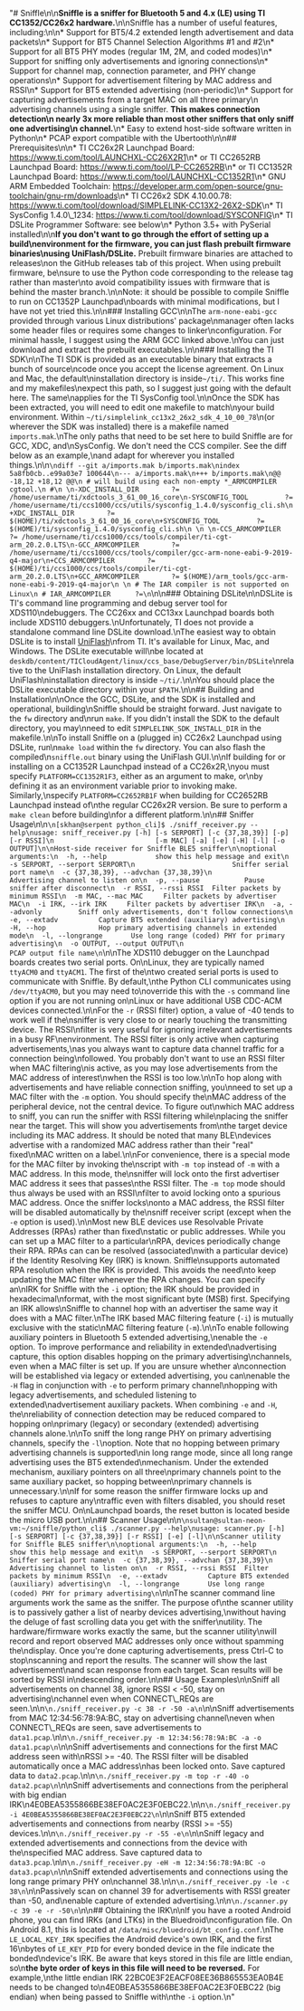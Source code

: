 "# Sniffle\n\n**Sniffle is a sniffer for Bluetooth 5 and 4.x (LE) using TI CC1352/CC26x2 hardware.**\n\nSniffle has a number of useful features, including:\n\n* Support for BT5/4.2 extended length advertisement and data packets\n* Support for BT5 Channel Selection Algorithms #1 and #2\n* Support for all BT5 PHY modes (regular 1M, 2M, and coded modes)\n* Support for sniffing only advertisements and ignoring connections\n* Support for channel map, connection parameter, and PHY change operations\n* Support for advertisement filtering by MAC address and RSSI\n* Support for BT5 extended advertising (non-periodic)\n* Support for capturing advertisements from a target MAC on all three primary\n  advertising channels using a single sniffer. **This makes connection detection\n  nearly 3x more reliable than most other sniffers that only sniff one advertising\n  channel.**\n* Easy to extend host-side software written in Python\n* PCAP export compatible with the Ubertooth\n\n## Prerequisites\n\n* TI CC26x2R Launchpad Board: <https://www.ti.com/tool/LAUNCHXL-CC26X2R1>\n* or TI CC2652RB Launchpad Board: <https://www.ti.com/tool/LP-CC2652RB>\n* or TI CC1352R Launchpad Board: <https://www.ti.com/tool/LAUNCHXL-CC1352R1>\n* GNU ARM Embedded Toolchain: <https://developer.arm.com/open-source/gnu-toolchain/gnu-rm/downloads>\n* TI CC26x2 SDK 4.10.00.78: <https://www.ti.com/tool/download/SIMPLELINK-CC13X2-26X2-SDK>\n* TI SysConfig 1.4.0\\_1234: <https://www.ti.com/tool/download/SYSCONFIG>\n* TI DSLite Programmer Software: see below\n* Python 3.5+ with PySerial installed\n\n**If you don't want to go through the effort of setting up a build\nenvironment for the firmware, you can just flash prebuilt firmware binaries\nusing UniFlash/DSLite.** Prebuilt firmware binaries are attached to releases\non the GitHub releases tab of this project. When using prebuilt firmware, be\nsure to use the Python code corresponding to the release tag rather than master\nto avoid compatibility issues with firmware that is behind the master branch.\n\nNote: it should be possible to compile Sniffle to run on CC1352P Launchpad\nboards with minimal modifications, but I have not yet tried this.\n\n### Installing GCC\n\nThe `arm-none-eabi-gcc` provided through various Linux distributions' package\nmanager often lacks some header files or requires some changes to linker\nconfiguration. For minimal hassle, I suggest using the ARM GCC linked above.\nYou can just download and extract the prebuilt executables.\n\n### Installing the TI SDK\n\nThe TI SDK is provided as an executable binary that extracts a bunch of source\ncode once you accept the license agreement. On Linux and Mac, the default\ninstallation directory is inside`~/ti/`. This works fine and my makefiles\nexpect this path, so I suggest just going with the default here. The same\napplies for the TI SysConfig tool.\n\nOnce the SDK has been extracted, you will need to edit one makefile to match\nyour build environment. Within `~/ti/simplelink_cc13x2_26x2_sdk_4_10_00_78`\n(or wherever the SDK was installed) there is a makefile named `imports.mak`.\nThe only paths that need to be set here to build Sniffle are for GCC, XDC, and\nSysConfig. We don't need the CCS compiler. See the diff below as an example,\nand adapt for wherever you installed things.\n\n```\ndiff --git a/imports.mak b/imports.mak\nindex 5a8fb0cb..e99a03e7 100644\n--- a/imports.mak\n+++ b/imports.mak\n@@ -18,12 +18,12 @@\n # will build using each non-empty *_ARMCOMPILER cgtool.\n #\n \n-XDC_INSTALL_DIR        ?= /home/username/ti/xdctools_3_61_00_16_core\n-SYSCONFIG_TOOL         ?= /home/username/ti/ccs1000/ccs/utils/sysconfig_1.4.0/sysconfig_cli.sh\n+XDC_INSTALL_DIR        ?= $(HOME)/ti/xdctools_3_61_00_16_core\n+SYSCONFIG_TOOL         ?= $(HOME)/ti/sysconfig_1.4.0/sysconfig_cli.sh\n \n \n-CCS_ARMCOMPILER        ?= /home/username/ti/ccs1000/ccs/tools/compiler/ti-cgt-arm_20.2.0.LTS\n-GCC_ARMCOMPILER        ?= /home/username/ti/ccs1000/ccs/tools/compiler/gcc-arm-none-eabi-9-2019-q4-major\n+CCS_ARMCOMPILER        ?= $(HOME)/ti/ccs1000/ccs/tools/compiler/ti-cgt-arm_20.2.0.LTS\n+GCC_ARMCOMPILER        ?= $(HOME)/arm_tools/gcc-arm-none-eabi-9-2019-q4-major\n \n # The IAR compiler is not supported on Linux\n # IAR_ARMCOMPILER      ?=\n```\n\n### Obtaining DSLite\n\nDSLite is TI's command line programming and debug server tool for XDS110\ndebuggers. The CC26xx and CC13xx Launchpad boards both include XDS110 debuggers.\nUnfortunately, TI does not provide a standalone command line DSLite download.\nThe easiest way to obtain DSLite is to install [UniFlash](http://www.ti.com/tool/download/UNIFLASH)\nfrom TI. It's available for Linux, Mac, and Windows. The DSLite executable will\nbe located at `deskdb/content/TICloudAgent/linux/ccs_base/DebugServer/bin/DSLite`\nrelative to the UniFlash installation directory. On Linux, the default UniFlash\ninstallation directory is inside `~/ti/`.\n\nYou should place the DSLite executable directory within your `$PATH`.\n\n## Building and Installation\n\nOnce the GCC, DSLite, and the SDK is installed and operational, building\nSniffle should be straight forward. Just navigate to the `fw` directory and\nrun `make`. If you didn't install the SDK to the default directory, you may\nneed to edit `SIMPLELINK_SDK_INSTALL_DIR` in the makefile.\n\nTo install Sniffle on a (plugged in) CC26x2 Launchpad using DSLite, run\n`make load` within the `fw` directory. You can also flash the compiled\n`sniffle.out` binary using the UniFlash GUI.\n\nIf building for or installing on a CC1352R Launchpad instead of a CC26x2R,\nyou must specify `PLATFORM=CC1352R1F3`, either as an argument to make, or\nby defining it as an environment variable prior to invoking make. Similarly,\nspecify `PLATFORM=CC2652RB1F` when building for CC2652RB Launchpad instead of\nthe regular CC26x2R version. Be sure to perform a `make clean` before building\nfor a different platform.\n\n## Sniffer Usage\n\n```\n[skhan@serpent python_cli]$ ./sniff_receiver.py --help\nusage: sniff_receiver.py [-h] [-s SERPORT] [-c {37,38,39}] [-p] [-r RSSI]\n                         [-m MAC] [-a] [-e] [-H] [-l] [-o OUTPUT]\n\nHost-side receiver for Sniffle BLE5 sniffer\n\noptional arguments:\n  -h, --help            show this help message and exit\n  -s SERPORT, --serport SERPORT\n                        Sniffer serial port name\n  -c {37,38,39}, --advchan {37,38,39}\n                        Advertising channel to listen on\n  -p, --pause           Pause sniffer after disconnect\n  -r RSSI, --rssi RSSI  Filter packets by minimum RSSI\n  -m MAC, --mac MAC     Filter packets by advertiser MAC\n  -i IRK, --irk IRK     Filter packets by advertiser IRK\n  -a, --advonly         Sniff only advertisements, don't follow connections\n  -e, --extadv          Capture BT5 extended (auxiliary) advertising\n  -H, --hop             Hop primary advertising channels in extended mode\n  -l, --longrange       Use long range (coded) PHY for primary advertising\n  -o OUTPUT, --output OUTPUT\n                        PCAP output file name\n```\n\nThe XDS110 debugger on the Launchpad boards creates two serial ports. On\nLinux, they are typically named `ttyACM0` and `ttyACM1`. The first of the\ntwo created serial ports is used to communicate with Sniffle. By default,\nthe Python CLI communicates using `/dev/ttyACM0`, but you may need to\noverride this with the `-s` command line option if you are not running on\nLinux or have additional USB CDC-ACM devices connected.\n\nFor the `-r` (RSSI filter) option, a value of -40 tends to work well if the\nsniffer is very close to or nearly touching the transmitting device. The RSSI\nfilter is very useful for ignoring irrelevant advertisements in a busy RF\nenvironment. The RSSI filter is only active when capturing advertisements,\nas you always want to capture data channel traffic for a connection being\nfollowed. You probably don't want to use an RSSI filter when MAC filtering\nis active, as you may lose advertisements from the MAC address of interest\nwhen the RSSI is too low.\n\nTo hop along with advertisements and have reliable connection sniffing, you\nneed to set up a MAC filter with the `-m` option. You should specify the\nMAC address of the peripheral device, not the central device. To figure out\nwhich MAC address to sniff, you can run the sniffer with RSSI filtering while\nplacing the sniffer near the target. This will show you advertisements from\nthe target device including its MAC address. It should be noted that many BLE\ndevices advertise with a randomized MAC address rather than their \"real\" fixed\nMAC written on a label.\n\nFor convenience, there is a special mode for the MAC filter by invoking the\nscript with `-m top` instead of `-m` with a MAC address. In this mode, the\nsniffer will lock onto the first advertiser MAC address it sees that passes\nthe RSSI filter. The `-m top` mode should thus always be used with an RSSI\nfilter to avoid locking onto a spurious MAC address. Once the sniffer locks\nonto a MAC address, the RSSI filter will be disabled automatically by the\nsniff receiver script (except when the `-e` option is used).\n\nMost new BLE devices use Resolvable Private Addresses (RPAs) rather than fixed\nstatic or public addresses. While you can set up a MAC filter to a particular\nRPA, devices periodically change their RPA. RPAs can can be resolved (associated\nwith a particular device) if the Identity Resolving Key (IRK) is known. Sniffle\nsupports automated RPA resolution when the IRK is provided. This avoids the need\nto keep updating the MAC filter whenever the RPA changes. You can specify an\nIRK for Sniffle with the `-i` option; the IRK should be provided in hexadecimal\nformat, with the most significant byte (MSB) first. Specifying an IRK allows\nSniffle to channel hop with an advertiser the same way it does with a MAC filter.\nThe IRK based MAC filtering feature (`-i`) is mutually exclusive with the static\nMAC filtering feature (`-m`).\n\nTo enable following auxiliary pointers in Bluetooth 5 extended advertising,\nenable the `-e` option. To improve performance and reliability in extended\nadvertising capture, this option disables hopping on the primary advertising\nchannels, even when a MAC filter is set up. If you are unsure whether a\nconnection will be established via legacy or extended advertising, you can\nenable the `-H` flag in conjunction with `-e` to perform primary channel\nhopping with legacy advertisements, and scheduled listening to extended\nadvertisement auxiliary packets. When combining `-e` and `-H`, the\nreliability of connection detection may be reduced compared to hopping on\nprimary (legacy) or secondary (extended) advertising channels alone.\n\nTo sniff the long range PHY on primary advertising channels, specify the `-l`\noption. Note that no hopping between primary advertising channels is supported\nin long range mode, since all long range advertising uses the BT5 extended\nmechanism. Under the extended mechanism, auxiliary pointers on all three\nprimary channels point to the same auxiliary packet, so hopping between\nprimary channels is unnecessary.\n\nIf for some reason the sniffer firmware locks up and refuses to capture any\ntraffic even with filters disabled, you should reset the sniffer MCU. On\nLaunchpad boards, the reset button is located beside the micro USB port.\n\n## Scanner Usage\n\n```\nsultan@sultan-neon-vm:~/sniffle/python_cli$ ./scanner.py --help\nusage: scanner.py [-h] [-s SERPORT] [-c {37,38,39}] [-r RSSI] [-e] [-l]\n\nScanner utility for Sniffle BLE5 sniffer\n\noptional arguments:\n  -h, --help            show this help message and exit\n  -s SERPORT, --serport SERPORT\n                        Sniffer serial port name\n  -c {37,38,39}, --advchan {37,38,39}\n                        Advertising channel to listen on\n  -r RSSI, --rssi RSSI  Filter packets by minimum RSSI\n  -e, --extadv          Capture BT5 extended (auxiliary) advertising\n  -l, --longrange       Use long range (coded) PHY for primary advertising\n```\n\nThe scanner command line arguments work the same as the sniffer. The purpose of\nthe scanner utility is to passively gather a list of nearby devices advertising,\nwithout having the deluge of fast scrolling data you get with the sniffer\nutility. The hardware/firmware works exactly the same, but the scanner utility\nwill record and report observed MAC addresses only once without spamming the\ndisplay. Once you're done capturing advertisements, press Ctrl-C to stop\nscanning and report the results. The scanner will show the last advertisement\nand scan response from each target. Scan results will be sorted by RSSI in\ndescending order.\n\n## Usage Examples\n\nSniff all advertisements on channel 38, ignore RSSI < -50, stay on advertising\nchannel even when CONNECT\\_REQs are seen.\n\n```\n./sniff_receiver.py -c 38 -r -50 -a\n```\n\nSniff advertisements from MAC 12:34:56:78:9A:BC, stay on advertising channel\neven when CONNECT\\_REQs are seen, save advertisements to `data1.pcap`.\n\n```\n./sniff_receiver.py -m 12:34:56:78:9A:BC -a -o data1.pcap\n```\n\nSniff advertisements and connections for the first MAC address seen with\nRSSI >= -40. The RSSI filter will be disabled automatically once a MAC address\nhas been locked onto. Save captured data to `data2.pcap`.\n\n```\n./sniff_receiver.py -m top -r -40 -o data2.pcap\n```\n\nSniff advertisements and connections from the peripheral with big endian IRK\n4E0BEA5355866BE38EF0AC2E3F0EBC22.\n\n```\n./sniff_receiver.py -i 4E0BEA5355866BE38EF0AC2E3F0EBC22\n```\n\nSniff BT5 extended advertisements and connections from nearby (RSSI >= -55) devices.\n\n```\n./sniff_receiver.py -r -55 -e\n```\n\nSniff legacy and extended advertisements and connections from the device with the\nspecified MAC address. Save captured data to `data3.pcap`.\n\n```\n./sniff_receiver.py -eH -m 12:34:56:78:9A:BC -o data3.pcap\n```\n\nSniff extended advertisements and connections using the long range primary PHY on\nchannel 38.\n\n```\n./sniff_receiver.py -le -c 38\n```\n\nPassively scan on channel 39 for advertisements with RSSI greater than -50, and\nenable capture of extended advertising.\n\n```\n./scanner.py -c 39 -e -r -50\n```\n\n## Obtaining the IRK\n\nIf you have a rooted Android phone, you can find IRKs (and LTKs) in the Bluedroid\nconfiguration file. On Android 8.1, this is located at `/data/misc/bluedroid/bt_config.conf`.\nThe `LE_LOCAL_KEY_IRK` specifies the Android device's own IRK, and the first 16\nbytes of `LE_KEY_PID` for every bonded device in the file indicate the bonded\ndevice's IRK. Be aware that keys stored in this file are little endian, so\n**the byte order of keys in this file will need to be reversed.** For example,\nthe little endian IRK 22BC0E3F2EACF08EE36B865553EA0B4E needs to be changed to\n4E0BEA5355866BE38EF0AC2E3F0EBC22 (big endian) when being passed to Sniffle with\nthe `-i` option.\n"